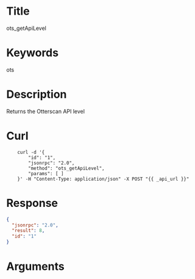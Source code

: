 # Title

ots_getApiLevel

# Keywords

ots

# Description

Returns the Otterscan API level

# Curl

```shell
    curl -d '{
        "id": "1",
        "jsonrpc": "2.0",
        "method": "ots_getApiLevel",
        "params": [ ]
    }' -H "Content-Type: application/json" -X POST "{{ _api_url }}"
```

# Response

```json
{
  "jsonrpc": "2.0",
  "result": 8,
  "id": "1"
}
```

# Arguments


